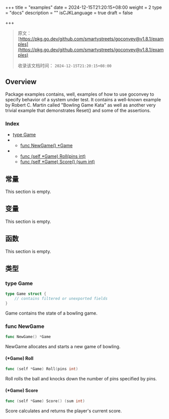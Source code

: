 +++
title = "examples"
date = 2024-12-15T21:20:15+08:00
weight = 2
type = "docs"
description = ""
isCJKLanguage = true
draft = false

+++

> 原文：[https://pkg.go.dev/github.com/smartystreets/goconvey@v1.8.1/examples](https://pkg.go.dev/github.com/smartystreets/goconvey@v1.8.1/examples)
>
> 收录该文档时间： `2024-12-15T21:20:15+08:00`

## Overview 

Package examples contains, well, examples of how to use goconvey to specify behavior of a system under test. It contains a well-known example by Robert C. Martin called "Bowling Game Kata" as well as another very trivial example that demonstrates Reset() and some of the assertions.

### Index 

- [type Game](https://pkg.go.dev/github.com/smartystreets/goconvey@v1.8.1/examples#Game)
- - [func NewGame() *Game](https://pkg.go.dev/github.com/smartystreets/goconvey@v1.8.1/examples#NewGame)
- - [func (self *Game) Roll(pins int)](https://pkg.go.dev/github.com/smartystreets/goconvey@v1.8.1/examples#Game.Roll)
  - [func (self *Game) Score() (sum int)](https://pkg.go.dev/github.com/smartystreets/goconvey@v1.8.1/examples#Game.Score)

## 常量

This section is empty.

## 变量

This section is empty.

## 函数

This section is empty.

## 类型

### type Game 

``` go
type Game struct {
	// contains filtered or unexported fields
}
```

Game contains the state of a bowling game.

### func NewGame 

``` go
func NewGame() *Game
```

NewGame allocates and starts a new game of bowling.

#### (*Game) Roll 

``` go
func (self *Game) Roll(pins int)
```

Roll rolls the ball and knocks down the number of pins specified by pins.

#### (*Game) Score 

``` go
func (self *Game) Score() (sum int)
```

Score calculates and returns the player's current score.
